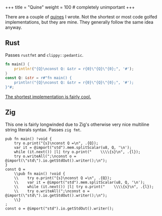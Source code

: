 +++
title = "Quine"
weight = 100 # completely unimportant
+++

There are a couple of [quines](https://en.wikipedia.org/wiki/Quine_(computing)) I wrote. Not the shortest or most code golfed implementations, but they are mine. They generally follow the same idea anyway.

## Rust

Passes `rustfmt` and `clippy::pedantic`.

```rust
fn main() {
    println!("{Q}\nconst Q: &str = r{0}\"{Q}\"{0};", '#');
}
const Q: &str = r#"fn main() {
    println!("{Q}\nconst Q: &str = r{0}\"{Q}\"{0};", '#');
}"#;
```

[The shortest implementation is fairly cool.](https://codegolf.stackexchange.com/questions/69/golf-you-a-quine-for-great-good/97833#97833)

## Zig

This one is fairly longwinded due to Zig's otherwise very nice multiline string literals syntax. Passes `zig fmt`.

```zig
pub fn main() !void {
    try o.print("{s}\nconst Q =\n", .{Q});
    var it = @import("std").mem.splitScalar(u8, Q, '\n');
    while (it.next()) |l| try o.print("    \\\\{s}\n", .{l});
    try o.writeAll(";\nconst o = @import(\"std\").io.getStdOut().writer();\n");
}
const Q =
    \\pub fn main() !void {
    \\    try o.print("{s}\nconst Q =\n", .{Q});
    \\    var it = @import("std").mem.splitScalar(u8, Q, '\n');
    \\    while (it.next()) |l| try o.print("    \\\\{s}\n", .{l});
    \\    try o.writeAll(";\nconst o = @import(\"std\").io.getStdOut().writer();\n");
    \\}
;
const o = @import("std").io.getStdOut().writer();
```
